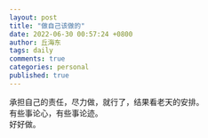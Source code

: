 ```yaml
---
layout: post
title: "做自己该做的"
date: 2022-06-30 00:57:24 +0800
author: 丘海东 
tags: daily
comments: true
categories: personal
published: true
---
```

承担自己的责任，尽力做，就行了，结果看老天的安排。  
有些事论心，有些事论迹。  
好好做。
